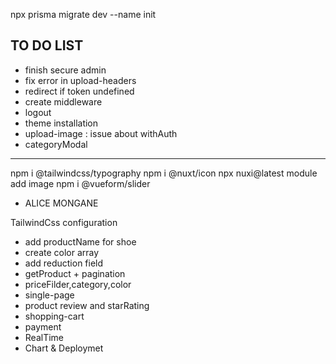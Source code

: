 npx prisma migrate dev --name init



TO DO LIST
----------
- finish secure admin
- fix error in upload-headers
- redirect if token undefined
- create middleware
- logout
- theme installation
- upload-image : issue about withAuth
- categoryModal




----------------------------------------


npm i @tailwindcss/typography
npm i @nuxt/icon
npx nuxi@latest module add image
npm i @vueform/slider

- ALICE MONGANE

TailwindCss configuration

- add productName for shoe
- create color array
- add reduction field
- getProduct + pagination
- priceFilder,category,color
- single-page
- product review and starRating
- shopping-cart
- payment
- RealTime
- Chart & Deploymet